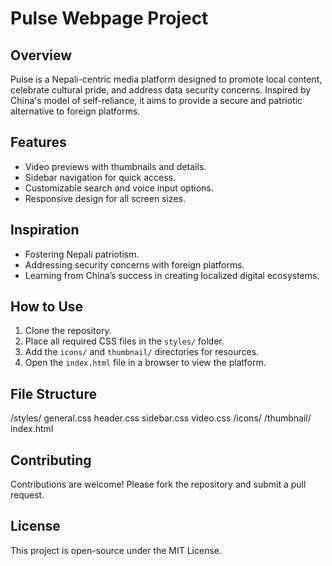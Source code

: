 # Pulse Webpage Project

## Overview
Pulse is a Nepali-centric media platform designed to promote local content, celebrate cultural pride, and address data security concerns. Inspired by China's model of self-reliance, it aims to provide a secure and patriotic alternative to foreign platforms.

## Features
- Video previews with thumbnails and details.
- Sidebar navigation for quick access.
- Customizable search and voice input options.
- Responsive design for all screen sizes.

## Inspiration
- Fostering Nepali patriotism.
- Addressing security concerns with foreign platforms.
- Learning from China’s success in creating localized digital ecosystems.

## How to Use
1. Clone the repository.
2. Place all required CSS files in the `styles/` folder.
3. Add the `icons/` and `thumbnail/` directories for resources.
4. Open the `index.html` file in a browser to view the platform.

## File Structure
/styles/
    general.css
    header.css
    sidebar.css
    video.css
/icons/
    <icon files>
/thumbnail/
    <thumbnail files>
index.html

## Contributing
Contributions are welcome! Please fork the repository and submit a pull request.

## License
This project is open-source under the MIT License.
